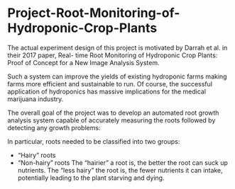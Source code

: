 # Project-Root-Monitoring-of-Hydroponic-Crop-Plants

The actual experiment design of this project is motivated by Darrah et al. in their 2017 paper, Real- time Root Monitoring of Hydroponic Crop Plants: Proof of Concept for a New Image Analysis System.

Such a system can improve the yields of existing hydroponic farms making farms more efficient and sustainable to run. Of course, the successful application of hydroponics has massive implications for the medical marijuana industry.

The overall goal of the project was to develop an automated root growth analysis system capable of accurately measuring the roots followed by detecting any growth problems:

In particular, roots needed to be classified into two groups:
* “Hairy” roots
* “Non-hairy” roots
The “hairier” a root is, the better the root can suck up nutrients.
The “less hairy” the root is, the fewer nutrients it can intake, potentially leading to the plant starving and dying.
